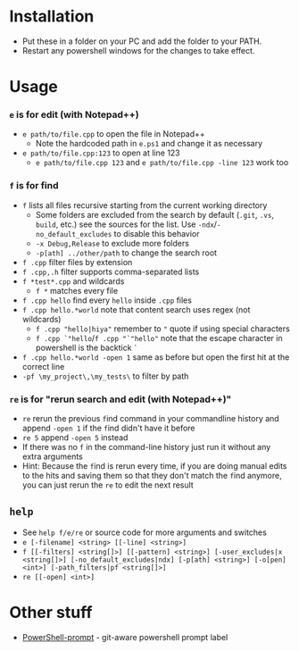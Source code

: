 # Installation
* Put these in a folder on your PC and add the folder to your PATH.
* Restart any powershell windows for the changes to take effect.

# Usage
### `e` is for edit (with Notepad++)
* `e path/to/file.cpp` to open the file in Notepad++
  * Note the hardcoded path in `e.ps1` and change it as necessary
* `e path/to/file.cpp:123` to open at line 123
  * `e path/to/file.cpp 123` and `e path/to/file.cpp -line 123` work too

### `f` is for find
* `f` lists all files recursive starting from the current working directory
  * Some folders are excluded from the search by default (`.git`, `.vs`, `build`, etc.) see the sources for the list. Use `-ndx`/`-no_default_excludes` to disable this behavior
  * `-x Debug,Release` to exclude more folders
  * `-p[ath] ../other/path` to change the search root
* `f .cpp` filter files by extension
* `f .cpp,.h` filter supports comma-separated lists
* `f *test*.cpp` and wildcards
  * `f *` matches every file
* `f .cpp hello` find every `hello` inside `.cpp` files
* `f .cpp hello.*world` note that content search uses regex (not wildcards)
  * `f .cpp "hello|hiya"` remember to `"` quote if using special characters
  * ``f .cpp `"hello``/``f .cpp "`"hello"`` note that the escape character in powershell is the backtick `` ` ``
* `f .cpp hello.*world -open 1` same as before but open the first hit at the correct line
* `-pf \my_project\,\my_tests\` to filter by path

### `re` is for "rerun search and edit (with Notepad++)"
* `re` rerun the previous `f`ind command in your commandline history and append `-open 1` if the `f`ind didn't have it before
* `re 5` append `-open 5` instead
* If there was no `f` in the command-line history just run it without any extra arguments
* Hint: Because the `f`ind is rerun every time, if you are doing manual edits to the hits and saving them so that they don't match the `f`ind anymore, you can just rerun the `re` to edit the next result

## `help`
* See `help f/e/re` or source code for more arguments and switches
* `e [-filename] <string> [[-line] <string>]`
* `f [[-filters] <string[]>] [[-pattern] <string>] [-user_excludes|x <string[]>] [-no_default_excludes|ndx] [-p[ath] <string>] [-o[pen] <int>] [-path_filters|pf <string[]>]`
* `re [[-open] <int>]`

# Other stuff
 * [PowerShell-prompt](https://github.com/Raattis/PowerShell-prompt) - git-aware powershell prompt label
